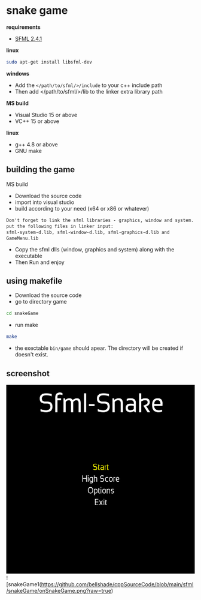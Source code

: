 # snake game

**requirements**

- [SFML 2.4.1](https://www.sfml-dev.org/)

**linux**

```bash
sudo apt-get install libsfml-dev
```

**windows**

- Add the `</path/to/sfml/>/include` to your c++ include path
- Then add </path/to/sfml/>/lib to the linker extra library path

**MS build**

- Visual Studio 15 or above
- VC++ 15 or above

**linux**

- g++ 4.8 or above
- GNU make

## building the game

MS build

- Download the source code
- import into visual studio
- build according to your need (x64 or x86 or whatever)

```
Don't forget to link the sfml libraries - graphics, window and system.
put the following files in linker input:
sfml-system-d.lib, sfml-window-d.lib, sfml-graphics-d.lib and GameMenu.lib
```

- Copy the sfml dlls (window, graphics and system) along with the executable
- Then Run and enjoy

## using makefile

- Download the source code
- go to directory game

```bash
cd snakeGame
```

- run make

```bash
make
```

- the exectable `bin/game` should apear. The directory will be created if doesn't exist.

## screenshot

![snakeGame](https://github.com/bellshade/cppSourceCode/blob/main/sfml/snakeGame/menuSnakeGame.png?raw=true)
![snakeGame1(https://github.com/bellshade/cppSourceCode/blob/main/sfml/snakeGame/onSnakeGame.png?raw=true)

